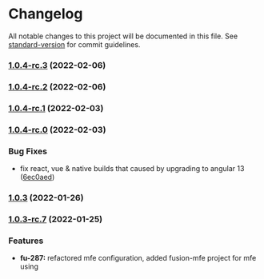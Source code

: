 # Changelog

All notable changes to this project will be documented in this file. See [standard-version](https://github.com/conventional-changelog/standard-version) for commit guidelines.

### [1.0.4-rc.3](https://github.com/ironSource/fusion-ui/compare/v1.0.4-rc.2...v1.0.4-rc.3) (2022-02-06)

### [1.0.4-rc.2](https://github.com/ironSource/fusion-ui/compare/v1.0.4-rc.1...v1.0.4-rc.2) (2022-02-06)

### [1.0.4-rc.1](https://github.com/ironSource/fusion-ui/compare/v1.0.4-rc.0...v1.0.4-rc.1) (2022-02-03)

### [1.0.4-rc.0](https://github.com/ironSource/fusion-ui/compare/v1.0.3...v1.0.4-rc.0) (2022-02-03)


### Bug Fixes

* fix react, vue & native builds that caused by upgrading to angular 13 ([6ec0aed](https://github.com/ironSource/fusion-ui/commit/6ec0aedd501f572da5807feba517a1deee64524e))

### [1.0.3](https://github.com/ironSource/fusion-ui/compare/v1.0.3-rc.7...v1.0.3) (2022-01-26)

### [1.0.3-rc.7](https://github.com/ironSource/fusion-ui/compare/v1.0.3-rc.2...v1.0.3-rc.7) (2022-01-25)

### Features

* **fu-287:** refactored mfe configuration, added fusion-mfe project for mfe using
